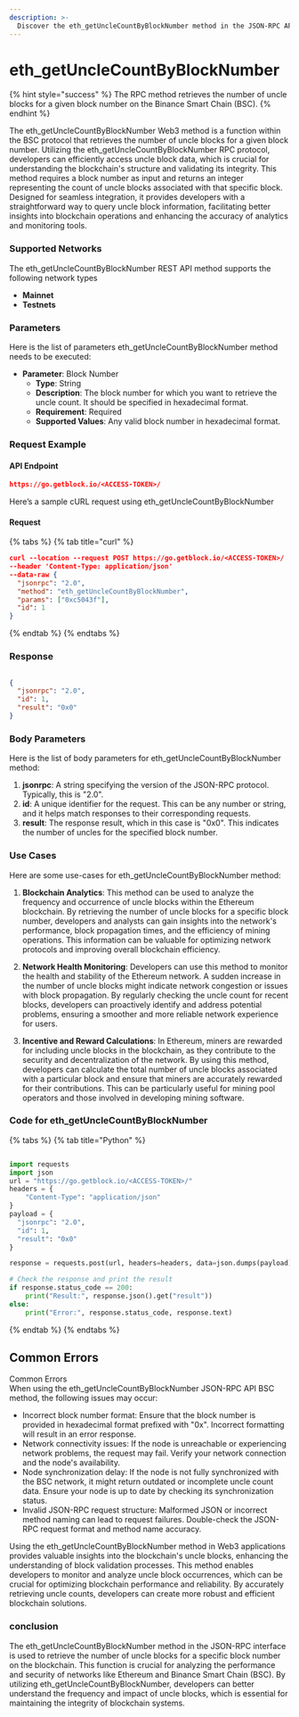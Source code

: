 ```yaml
---
description: >-
  Discover the eth_getUncleCountByBlockNumber method in the JSON-RPC API Interface for accessing uncle block counts in BSC.
---
```


# eth_getUncleCountByBlockNumber

{% hint style="success" %}
The RPC method retrieves the number of uncle blocks for a given block number on the Binance Smart Chain (BSC).&#x20;
{% endhint %}

The eth_getUncleCountByBlockNumber Web3 method is a function within the BSC protocol that retrieves the number of uncle blocks for a given block number. Utilizing the eth_getUncleCountByBlockNumber RPC protocol, developers can efficiently access uncle block data, which is crucial for understanding the blockchain's structure and validating its integrity. This method requires a block number as input and returns an integer representing the count of uncle blocks associated with that specific block. Designed for seamless integration, it provides developers with a straightforward way to query uncle block information, facilitating better insights into blockchain operations and enhancing the accuracy of analytics and monitoring tools.

### Supported Networks

The eth_getUncleCountByBlockNumber REST API method supports the following network types
- **Mainnet**
- **Testnets**

### Parameters

Here is the list of parameters eth_getUncleCountByBlockNumber method needs to be executed:

- **Parameter**: Block Number
  - **Type**: String
  - **Description**: The block number for which you want to retrieve the uncle count. It should be specified in hexadecimal format.
  - **Requirement**: Required
  - **Supported Values**: Any valid block number in hexadecimal format.

### Request Example

#### API Endpoint

```json
https://go.getblock.io/<ACCESS-TOKEN>/
```
Here’s a sample cURL request using eth_getUncleCountByBlockNumber

#### Request

{% tabs %}
{% tab title="curl" %}
```json
curl --location --request POST https://go.getblock.io/<ACCESS-TOKEN>/
--header 'Content-Type: application/json' 
--data-raw {
  "jsonrpc": "2.0",
  "method": "eth_getUncleCountByBlockNumber",
  "params": ["0xc5043f"],
  "id": 1
}
```
{% endtab %}
{% endtabs %}

### Response


```json

{
  "jsonrpc": "2.0",
  "id": 1,
  "result": "0x0"
}

```

### Body Parameters

Here is the list of body parameters for eth_getUncleCountByBlockNumber method:

1. **jsonrpc**: A string specifying the version of the JSON-RPC protocol. Typically, this is "2.0".
2. **id**: A unique identifier for the request. This can be any number or string, and it helps match responses to their corresponding requests.
3. **result**: The response result, which in this case is "0x0". This indicates the number of uncles for the specified block number.

### Use Cases

Here are some use-cases for eth_getUncleCountByBlockNumber method:

1. **Blockchain Analytics**: This method can be used to analyze the frequency and occurrence of uncle blocks within the Ethereum blockchain. By retrieving the number of uncle blocks for a specific block number, developers and analysts can gain insights into the network's performance, block propagation times, and the efficiency of mining operations. This information can be valuable for optimizing network protocols and improving overall blockchain efficiency.

2. **Network Health Monitoring**: Developers can use this method to monitor the health and stability of the Ethereum network. A sudden increase in the number of uncle blocks might indicate network congestion or issues with block propagation. By regularly checking the uncle count for recent blocks, developers can proactively identify and address potential problems, ensuring a smoother and more reliable network experience for users.

3. **Incentive and Reward Calculations**: In Ethereum, miners are rewarded for including uncle blocks in the blockchain, as they contribute to the security and decentralization of the network. By using this method, developers can calculate the total number of uncle blocks associated with a particular block and ensure that miners are accurately rewarded for their contributions. This can be particularly useful for mining pool operators and those involved in developing mining software.

### Code for eth_getUncleCountByBlockNumber

{% tabs %}
{% tab title="Python" %}
```python

import requests
import json
url = "https://go.getblock.io/<ACCESS-TOKEN>/"
headers = {
    "Content-Type": "application/json"
}
payload = {
  "jsonrpc": "2.0",
  "id": 1,
  "result": "0x0"
}

response = requests.post(url, headers=headers, data=json.dumps(payload))

# Check the response and print the result
if response.status_code == 200:
    print("Result:", response.json().get("result"))
else:
    print("Error:", response.status_code, response.text)

```
{% endtab %}
{% endtabs %}

## Common Errors

Common Errors  
When using the eth_getUncleCountByBlockNumber JSON-RPC API BSC method, the following issues may occur:  
- Incorrect block number format: Ensure that the block number is provided in hexadecimal format prefixed with "0x". Incorrect formatting will result in an error response.  
- Network connectivity issues: If the node is unreachable or experiencing network problems, the request may fail. Verify your network connection and the node's availability.  
- Node synchronization delay: If the node is not fully synchronized with the BSC network, it might return outdated or incomplete uncle count data. Ensure your node is up to date by checking its synchronization status.  
- Invalid JSON-RPC request structure: Malformed JSON or incorrect method naming can lead to request failures. Double-check the JSON-RPC request format and method name accuracy.  

Using the eth_getUncleCountByBlockNumber method in Web3 applications provides valuable insights into the blockchain's uncle blocks, enhancing the understanding of block validation processes. This method enables developers to monitor and analyze uncle block occurrences, which can be crucial for optimizing blockchain performance and reliability. By accurately retrieving uncle counts, developers can create more robust and efficient blockchain solutions.

### conclusion

The eth_getUncleCountByBlockNumber method in the JSON-RPC interface is used to retrieve the number of uncle blocks for a specific block number on the blockchain. This function is crucial for analyzing the performance and security of networks like Ethereum and Binance Smart Chain (BSC). By utilizing eth_getUncleCountByBlockNumber, developers can better understand the frequency and impact of uncle blocks, which is essential for maintaining the integrity of blockchain systems.
